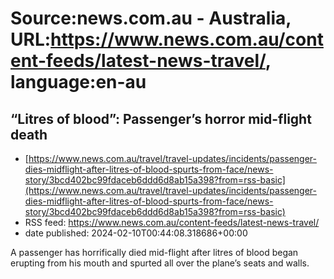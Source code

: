 # Source:news.com.au - Australia, URL:https://www.news.com.au/content-feeds/latest-news-travel/, language:en-au

## “Litres of blood”: Passenger’s horror mid-flight death
 - [https://www.news.com.au/travel/travel-updates/incidents/passenger-dies-midflight-after-litres-of-blood-spurts-from-face/news-story/3bcd402bc99fdaceb6ddd6d8ab15a398?from=rss-basic](https://www.news.com.au/travel/travel-updates/incidents/passenger-dies-midflight-after-litres-of-blood-spurts-from-face/news-story/3bcd402bc99fdaceb6ddd6d8ab15a398?from=rss-basic)
 - RSS feed: https://www.news.com.au/content-feeds/latest-news-travel/
 - date published: 2024-02-10T00:44:08.318686+00:00

A passenger has horrifically died mid-flight after litres of blood began erupting from his mouth and spurted all over the plane’s seats and walls.

